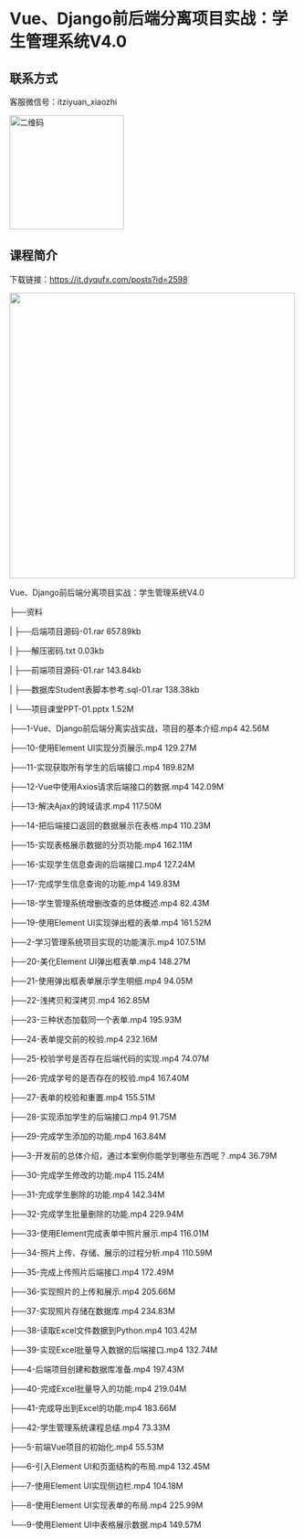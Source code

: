 # Vue、Django前后端分离项目实战：学生管理系统V4.0

## 联系方式

客服微信号：itziyuan_xiaozhi

<img src="https://ziyuanyun.oss-cn-guangzhou.aliyuncs.com/common/20240614073449/666b82192834a.jpg" width="200" height="200" alt="二维码">

## 课程简介

下载链接：https://it.dyqufx.com/posts?id=2598

<img src="https://ziyuanyun.oss-cn-guangzhou.aliyuncs.com/yun/20240515184129/66449159cdcb8.jpg" width="500" alt="">

  Vue、Django前后端分离项目实战：学生管理系统V4.0



 ├──资料

 | ├──后端项目源码-01.rar 657.89kb

 | ├──解压密码.txt 0.03kb

 | ├──前端项目源码-01.rar 143.84kb

 | ├──数据库Student表脚本参考.sql-01.rar 138.38kb

 | └──项目课堂PPT-01.pptx 1.52M

 ├──1-Vue、Django前后端分离实战实战，项目的基本介绍.mp4 42.56M

 ├──10-使用Element UI实现分页展示.mp4 129.27M

 ├──11-实现获取所有学生的后端接口.mp4 189.82M

 ├──12-Vue中使用Axios请求后端接口的数据.mp4 142.09M

 ├──13-解决Ajax的跨域请求.mp4 117.50M

 ├──14-把后端接口返回的数据展示在表格.mp4 110.23M

 ├──15-实现表格展示数据的分页功能.mp4 162.11M

 ├──16-实现学生信息查询的后端接口.mp4 127.24M

 ├──17-完成学生信息查询的功能.mp4 149.83M

 ├──18-学生管理系统增删改查的总体概述.mp4 82.43M

 ├──19-使用Element UI实现弹出框的表单.mp4 161.52M

 ├──2-学习管理系统项目实现的功能演示.mp4 107.51M

 ├──20-美化Element UI弹出框表单.mp4 148.27M

 ├──21-使用弹出框表单展示学生明细.mp4 94.05M

 ├──22-浅拷贝和深拷贝.mp4 162.85M

 ├──23-三种状态加载同一个表单.mp4 195.93M

 ├──24-表单提交前的校验.mp4 232.16M

 ├──25-校验学号是否存在后端代码的实现.mp4 74.07M

 ├──26-完成学号的是否存在的校验.mp4 167.40M

 ├──27-表单的校验和重置.mp4 155.51M

 ├──28-实现添加学生的后端接口.mp4 91.75M

 ├──29-完成学生添加的功能.mp4 163.84M

 ├──3-开发前的总体介绍，通过本案例你能学到哪些东西呢？.mp4 36.79M

 ├──30-完成学生修改的功能.mp4 115.24M

 ├──31-完成学生删除的功能.mp4 142.34M

 ├──32-完成学生批量删除的功能.mp4 229.94M

 ├──33-使用Element完成表单中照片展示.mp4 116.01M

 ├──34-照片上传、存储、展示的过程分析.mp4 110.59M

 ├──35-完成上传照片后端接口.mp4 172.49M

 ├──36-实现照片的上传和展示.mp4 205.66M

 ├──37-实现照片存储在数据库.mp4 234.83M

 ├──38-读取Excel文件数据到Python.mp4 103.42M

 ├──39-实现Excel批量导入数据的后端接口.mp4 132.74M

 ├──4-后端项目创建和数据库准备.mp4 197.43M

 ├──40-完成Excel批量导入的功能.mp4 219.04M

 ├──41-完成导出到Excel的功能.mp4 183.66M

 ├──42-学生管理系统课程总结.mp4 73.33M

 ├──5-前端Vue项目的初始化.mp4 55.53M

 ├──6-引入Element UI和页面结构的布局.mp4 132.45M

 ├──7-使用Element UI实现侧边栏.mp4 104.18M

 ├──8-使用Element UI实现表单的布局.mp4 225.99M

 └──9-使用Element UI中表格展示数据.mp4 149.57M

  